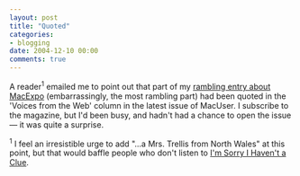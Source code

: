 ```yaml
---
layout: post
title: "Quoted"
categories:
- blogging
date: 2004-12-10 00:00
comments: true
---
```


<p>A reader<sup>1</sup> emailed me to point out that part of my <a href="http://www.rousette.org.uk/blog/archives/2004/11/20/macexpo/">rambling entry about MacExpo</a> (embarrassingly, the most rambling part) had been quoted in the 'Voices from the Web' column in the latest issue of MacUser. I subscribe to the magazine, but I'd been busy, and hadn't had a chance to open the issue &mdash; it was quite a surprise.</p>

<p><sup>1</sup> I feel an irresistible urge to add "...a Mrs. Trellis from North Wales" at this point, but that would baffle people who don't listen to <a href="http://www.isihac.co.uk/">I'm Sorry I Haven't a Clue</a>.</p>


